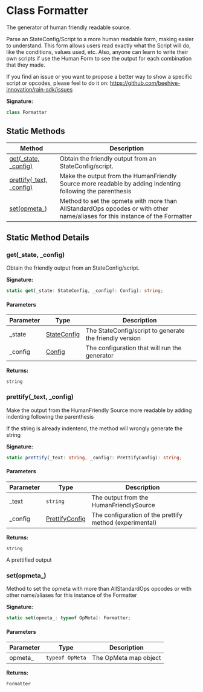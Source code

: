 
# Class Formatter

The generator of human friendly readable source.

Parse an StateConfig/Script to a more human readable form, making easier to understand. This form allows users read exactly what the Script will do, like the conditions, values used, etc. Also, anyone can learn to write their own scripts if use the Human Form to see the output for each combination that they made.

If you find an issue or you want to propose a better way to show a specific script or opcodes, please feel to do it on: https://github.com/beehive-innovation/rain-sdk/issues

<b>Signature:</b>

```typescript
class Formatter 
```

## Static Methods

|  Method | Description |
|  --- | --- |
|  [get(\_state, \_config)](./formatter.md#get-method-static-1) | Obtain the friendly output from an StateConfig/script. |
|  [prettify(\_text, \_config)](./formatter.md#prettify-method-static-1) | Make the output from the HumanFriendly Source more readable by adding indenting following the parenthesis |
|  [set(opmeta\_)](./formatter.md#set-method-static-1) | Method to set the opmeta with more than AllStandardOps opcodes or with other name/aliases for this instance of the Formatter |

## Static Method Details

<a id="get-method-static-1"></a>

### get(\_state, \_config)

Obtain the friendly output from an StateConfig/script.

<b>Signature:</b>

```typescript
static get(_state: StateConfig, _config?: Config): string;
```

#### Parameters

|  Parameter | Type | Description |
|  --- | --- | --- |
|  \_state | [StateConfig](../interfaces/stateconfig.md) | The StateConfig/script to generate the friendly version |
|  \_config | [Config](../types/config.md) | The configuration that will run the generator |

<b>Returns:</b>

`string`


<a id="prettify-method-static-1"></a>

### prettify(\_text, \_config)

Make the output from the HumanFriendly Source more readable by adding indenting following the parenthesis

If the string is already indentend, the method will wrongly generate the string

<b>Signature:</b>

```typescript
static prettify(_text: string, _config?: PrettifyConfig): string;
```

#### Parameters

|  Parameter | Type | Description |
|  --- | --- | --- |
|  \_text | `string` | The output from the HumanFriendlySource |
|  \_config | [PrettifyConfig](../types/prettifyconfig.md) | The configuration of the prettify method (experimental) |

<b>Returns:</b>

`string`

A prettified output

<a id="set-method-static-1"></a>

### set(opmeta\_)

Method to set the opmeta with more than AllStandardOps opcodes or with other name/aliases for this instance of the Formatter

<b>Signature:</b>

```typescript
static set(opmeta_: typeof OpMeta): Formatter;
```

#### Parameters

|  Parameter | Type | Description |
|  --- | --- | --- |
|  opmeta\_ | `typeof OpMeta` | The OpMeta map object |

<b>Returns:</b>

`Formatter`

